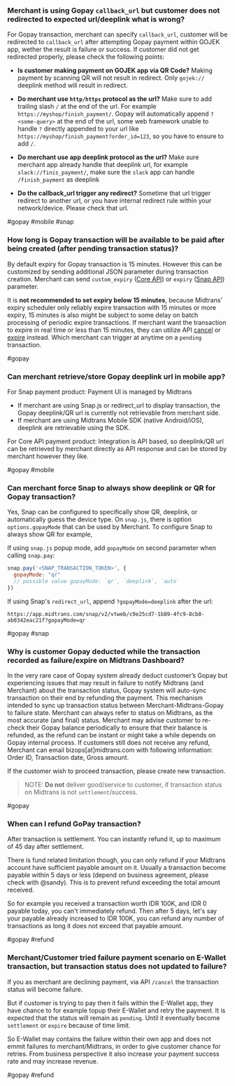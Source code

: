 <!-- Copy pasted from faq-general, FAQ with tag \#gopay and partner-gopay-pos-->

### Merchant is using Gopay `callback_url` but customer does not redirected to expected url/deeplink what is wrong?
For Gopay transaction, merchant can specify `callback_url`, customer will be redirected to `callback_url` after attempting Gopay payment within GOJEK app, wether the result is failure or success. If customer did not get redirected properly, please check the following points:
- **Is customer making payment on GOJEK app via QR Code?**
Making payment by scanning QR will not result in redirect. Only `gojek://` deeplink method will result in redirect.

- **Do merchant use `http/https` protocol as the url?**
Make sure to add trailing slash `/`  at the end of the url. For example `https://myshop/finish_payment/`. Gopay will automatically append `?<some-query>` at the end of the url, some web framework unable to handle `?` directly appended to your url like `https://myshop/finish_payment?order_id=123`, so you have to ensure to add `/`.

- **Do merchant use app deeplink protocol as the url?**
Make sure merchant app already handle that deeplink url, for example `slack://finis_payment/`, make sure the `slack` app can handle `/finish_payment` as deeplink

- **Do the callback_url trigger any redirect?**
Sometime that url trigger redirect to another url, or you have internal redirect rule within your network/device. Please check that url.

\#gopay \#mobile \#snap

### How long is Gopay transaction will be available to be paid after being created (after pending transaction status)?
By default expiry for Gopay transaction is 15 minutes. However this can be customized by sending additional JSON parameter during transaction creation. Merchant can send `custom_expiry` ([Core API](https://api-docs.midtrans.com/#charge-features)) or `expiry` ([Snap API](https://snap-docs.midtrans.com/#json-objects)) parameter.

It is **not recommended to set expiry below 15 minutes**, because Midtrans' expiry scheduler only reliably expire transaction with 15 minutes or more expiry, 15 minutes is also might be subject to some delay on batch processing of periodic expire transactions. If merchant want the transaction to expire in real time or less than 15 minutes, they can utilize API [cancel](https://api-docs.midtrans.com/#cancel-transaction) or [expire](https://api-docs.midtrans.com/#expire-transaction) instead. Which merchant can trigger at anytime on a `pending` transaction.

\#gopay

### Can merchant retrieve/store Gopay deeplink url in mobile app?
For Snap payment product:
Payment UI is managed by Midtrans
- If merchant are using Snap.js or redirect_url to display transaction, the Gopay deeplink/QR url is currently not retrievable from merchant side.
- If merchant are using Midtrans Mobile SDK (native Android/iOS), deeplink are retrievable using the SDK.

For Core API payment product:
Integration is API based, so deeplink/QR url can be retrieved by merchant directly as API response and can be stored by merchant however they like.

\#gopay \#mobile

### Can merchant force Snap to always show deeplink or QR for Gopay transaction?
Yes, Snap can be configured to specifically show QR, deeplink, or automatically guess the device type. On `snap.js`, there is option `options.gopayMode` that can be used by Merchant. To configure Snap to always show QR for example,

If using `snap.js` popup mode, add `gopayMode` on second parameter when calling `snap.pay`:
```javascript
snap.pay('<SNAP_TRANSACTION_TOKEN>', {
  gopayMode: "qr" 
  // possible value gopayMode: `qr`, `deeplink`, `auto`
})
```

If using Snap's `redirect_url`, append `?gopayMode=deeplink` after the url:
```
https://app.midtrans.com/snap/v2/vtweb/c9e25cd7-1b89-4fc9-8cb8-ab0342eac21f?gopayMode=qr
```

\#gopay \#snap

### Why is customer Gopay deducted while the transaction recorded as failure/expire on Midtrans Dashboard?
In the very rare case of Gopay system already deduct customer’s Gopay but experiencing issues that may result in failure to notify Midtrans (and Merchant) about the transaction status, Gopay system will auto-sync transaction on their end by refunding the payment. This mechanism intended to sync up transaction status between Merchant-Midtrans-Gopay to failure state. Merchant can always refer to status on Midtrans, as the most accurate (and final) status. Merchant may advise customer to re-check their Gopay balance periodically to ensure that their balance is refunded, as the refund can be instant or might take a while depends on Gopay internal process. If customers still does not receive any refund, Merchant can email bizops[at]midtrans.com with following information: Order ID, Transaction date, Gross amount.

If the customer wish to proceed transaction, please create new transaction.

> NOTE: **Do not** deliver good/service to customer, if transaction status on Midtrans is not `settlement`/success.

\#gopay

### When can I refund GoPay transaction?
After transaction is settlement. You can instantly refund it, up to maximum of 45 day after settlement.

There is fund related limitation though, you can only refund if your Midtrans account have sufficient payable amount on it. Usually a transaction become payable within 5 days or less (depend on business agreement, please check with @sandy). This is to prevent refund exceeding the total amount received.

So for example you received a transaction worth IDR 100K, and IDR 0 payable today, you can't immediately refund. Then after 5 days, let's say your payable already increased to IDR 100K, you can refund any number of transactions as long it does not exceed that payable amount.

\#gopay \#refund

### Merchant/Customer tried failure payment scenario on E-Wallet transaction, but transaction status does not updated to failure?

If you as merchant are declining payment, via API `/cancel` the transaction status will become failure.

But if customer is trying to pay then it fails within the E-Wallet app, they have chance to for example topup their E-Wallet and retry the payment. It is expected that the status will remain as `pending`. Until it eventually become `settlement` or `expire` because of time limit.

So E-Wallet may contains the failure within their own app and does not emmit failures to merchant/Midtrans, in order to give customer chance for retries. From business perspective it also increase your payment success rate and may increase revenue.

\#gopay \#refund